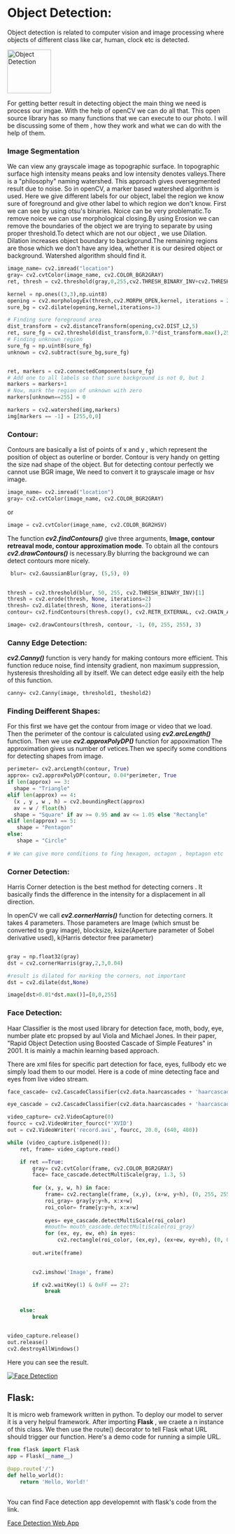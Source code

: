# Object Detection:
Object detection is related to computer vision and image processing where objects of different class like car, human, clock etc is detected.

<img src="https://github.com/SoyabulIslamLincoln/OpenCV-Module-2/blob/main/Soyabul_islam/real_time_object_detection.jpg" alt="Object Detection" style="height: 100px; width:100px;"/> 




For getting better result in detecting object the main thing we need is process our imgae. With the help of openCV we can do  all that. This open source  library has so many functions that we can execute to our photo. I will be discussing some of them , how they work and what we can do with the help of them.


### Image Segmentation

We can view any grayscale image as topographic surface. In topographic surface high intensity means peaks and low intensity denotes valleys.There is a "philosophy" naming watershed. This approach gives oversegmented result due to noise. So in openCV, a marker based watershed algorithm is used. Here we give different labels for our object, label the region we know sure of foreground and give other label to which region we don't know. First we can see by using otsu's binaries. Noice can be very problematic.To remove noice we can use morphological closing.By using Erosion we can remove the boundaries of the object we are trying to separate by using proper threshold.To detect which are not our object , we use Dilation. Dilation increases object boundary to backgorund.The remaining regions are those which we don't have any idea, whether it is our desired object or background. Watershed algorithm should find it.

```python
image_name= cv2.imread("location")
gray= cv2.cvtColor(image_name, cv2.COLOR_BGR2GRAY)
ret, thresh = cv2.threshold(gray,0,255,cv2.THRESH_BINARY_INV+cv2.THRESH_OTSU)

kernel = np.ones((3,3),np.uint8)
opening = cv2.morphologyEx(thresh,cv2.MORPH_OPEN,kernel, iterations = 2)
sure_bg = cv2.dilate(opening,kernel,iterations=3)

# Finding sure foreground area
dist_transform = cv2.distanceTransform(opening,cv2.DIST_L2,5)
ret, sure_fg = cv2.threshold(dist_transform,0.7*dist_transform.max(),255,0)
# Finding unknown region
sure_fg = np.uint8(sure_fg)
unknown = cv2.subtract(sure_bg,sure_fg)


ret, markers = cv2.connectedComponents(sure_fg)
# Add one to all labels so that sure background is not 0, but 1
markers = markers+1
# Now, mark the region of unknown with zero
markers[unknown==255] = 0

markers = cv2.watershed(img,markers)
img[markers == -1] = [255,0,0]
```



### Contour:
Contours are basically a list of points of x and y , which represent the position of object as outerline or border. Contour is very handy on getting the size nad shape of the object. But for detecting contour perfectly we cannot use BGR image, We need to convert it to grayscale image or hsv image.

```python
image_name= cv2.imread("location")
gray= cv2.cvtColor(image_name, cv2.COLOR_BGR2GRAY)
```


or 
```python
image = cv2.cvtColor(image_name, cv2.COLOR_BGR2HSV)
```

The function <i><b>cv2.findContours()</b></i> give three arguments, <b>Image, contour retreaval mode, contour approximation mode</b>. To obtain all the contours 
<b><i>cv2.drawContours()</i></b> is necessary.By blurring the background we can detect contours more nicely.

```python 
 blur= cv2.GaussianBlur(gray, (5,5), 0)
        

thresh = cv2.threshold(blur, 50, 255, cv2.THRESH_BINARY_INV)[1]
thresh = cv2.erode(thresh, None, iterations=2)
thresh= cv2.dilate(thresh, None, iterations=2)
contour= cv2.findContours(thresh.copy(), cv2.RETR_EXTERNAL, cv2.CHAIN_APPROX_SIMPLE)

image= cv2.drawContours(thresh, contour, -1, (0, 255, 255), 3)
```


### Canny Edge Detection:

<i><b>cv2.Canny()</b></i> function is very handy for making contours more efficient. This function reduce noise, find intensity gradient, non maximum suppression, hysteresis thresholding all by itself.
We can detect edge easily eith the help of this function.

```python
canny= cv2.Canny(image, threshold1, theshold2)
```


### Finding Deifferent Shapes:

For this first we have get the contour from image or video that we load. Then the perimeter of the contour is calculated using <b><i>cv2.arcLength()</i></b> function. Then we use <b><i>cv2.approxPolyDP()</i></b> function for appoximation
 The approximation gives us number of vetices.Then we specify some conditions for detecting shapes from image.
 
 ```python
 perimeter= cv2.arcLength(contour, True)
approx= cv2.approxPolyDP(contour, 0.04*perimeter, True
if len(approx) == 3:
   shape = "Triangle"
elif len(approx) == 4:
   (x , y , w , h) = cv2.boundingRect(approx)
   av = w / float(h)
   shape = "Square" if av >= 0.95 and av <= 1.05 else "Rectangle"
elif len(approx) == 5:
    shape = "Pentagon"
else:
    shape = "Circle"
    
# We can give more conditions to fing hexagon, octagon , heptagon etc
```


### Corner Detection:

Harris Corner detection is the best method for detecting corners . It basically finds the difference in the intensity for a displacement in all direction.

In openCV we call <i><b>cv2.cornerHarris()</b></i> function for detecting corners. It takes 4 parameters. Those parameters are Image (which smust be converted to gray image), blocksize, ksize(Aperture parameter of Sobel derivative used), k(Harris detector free parameter)

```python

gray = np.float32(gray)
dst = cv2.cornerHarris(gray,2,3,0.04)

#result is dilated for marking the corners, not important
dst = cv2.dilate(dst,None)

image[dst>0.01*dst.max()]=[0,0,255]
```


### Face Detection:

Haar Classifier is the most used library for detection face, moth, body, eye, number plate etc propsed by aul Viola and Michael Jones. In their paper, "Rapid Object Detection using Boosted Cascade of Simple Features" in 2001. It is mainly a machin learning based approach.

There are xml files for specific part detection for face, eyes, fullbody etc we simply load them to our model. Here is a code of mine detecting face and eyes from live video stream.

```python
face_cascade= cv2.CascadeClassifier(cv2.data.haarcascades + 'haarcascade_frontalface_default.xml')

eye_cascade = cv2.CascadeClassifier(cv2.data.haarcascades + 'haarcascade_eye_tree_eyeglasses.xml')

video_capture= cv2.VideoCapture(0)
fourcc = cv2.VideoWriter_fourcc(*'XVID') 
out = cv2.VideoWriter('record.avi', fourcc, 20.0, (640, 480)) 

while (video_capture.isOpened()):
    ret, frame= video_capture.read()

    if ret ==True:
        gray= cv2.cvtColor(frame, cv2.COLOR_BGR2GRAY)
        face= face_cascade.detectMultiScale(gray, 1.3, 5)
        
        for (x, y, w, h) in face:
            frame= cv2.rectangle(frame, (x,y), (x+w, y+h), (0, 255, 255), 3)
            roi_gray= gray[y:y+h, x:x+w]
            roi_color= frame[y:y+h, x:x+w]
            
            eyes= eye_cascade.detectMultiScale(roi_color)
            #mouth= mouth_cascade.detectMultiScale(roi_gray)
            for (ex, ey, ew, eh) in eyes:
                cv2.rectangle(roi_color, (ex,ey), (ex+ew, ey+eh), (0, 0, 255), 2)
        
        out.write(frame)

     
        cv2.imshow('Image', frame)

        if cv2.waitKey(1) & 0xFF == 27:
            break

    
    else:
        break


video_capture.release()
out.release()
cv2.destroyAllWindows()
```

Here you can see the result.


[![Face Detection](https://share.gifyoutube.com/SnBnwKXd5Rg.gif)](https://youtu.be/SnBnwKXd5Rg)


## Flask:
It is micro web framework written in python. To deploy our model to server it is a very helpul framework. 
After importing  <b>Flask</b> , we craete a n instance of this class. We then use the route() decorator to tell Flask what URL should trigger our function.
Here's a demo code for running a simple URL.


```python
from flask import Flask
app = Flask(__name__)

@app.route('/')
def hello_world():
    return 'Hello, World!'
    
```    

You can find Face detection app developemnt with flask's code from the link.


[Face Detection Web App](https://github.com/SoyabulIslamLincoln/OpenCV-Module-2/tree/main/Soyabul_islam/web_app_for_face_detection)
